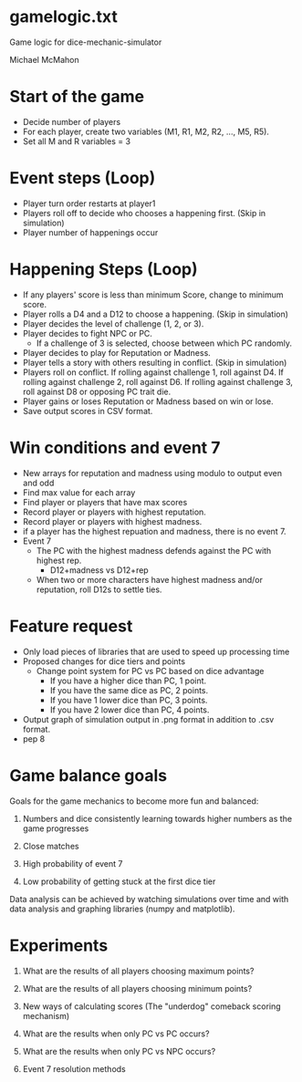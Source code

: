 # gamelogic.txt

Game logic for dice-mechanic-simulator

Michael McMahon

# Start of the game
- Decide number of players
- For each player, create two variables (M1, R1, M2, R2, ..., M5, R5).
- Set all M and R variables = 3

# Event steps (Loop)
- Player turn order restarts at player1
- Players roll off to decide who chooses a happening first. (Skip in simulation)
- Player number of happenings occur

# Happening Steps (Loop)
- If any players' score is less than minimum Score, change to minimum score.
- Player rolls a D4 and a D12 to choose a happening. (Skip in simulation)
- Player decides the level of challenge (1, 2, or 3).
- Player decides to fight NPC or PC.
  - If a challenge of 3 is selected, choose between which PC randomly.
- Player decides to play for Reputation or Madness.
- Player tells a story with others resulting in conflict. (Skip in simulation)
- Players roll on conflict.
   If rolling against challenge 1, roll against D4.
   If rolling against challenge 2, roll against D6.
   If rolling against challenge 3, roll against D8 or opposing PC trait die.
- Player gains or loses Reputation or Madness based on win or lose.
- Save output scores in CSV format.

# Win conditions and event 7
- New arrays for reputation and madness using modulo to output even and odd
- Find max value for each array
- Find player or players that have max scores
- Record player or players with highest reputation.
- Record player or players with highest madness.
- if a player has the highest repuation and madness, there is no event 7.
- Event 7
  - The PC with the highest madness defends against the PC with highest rep.
    - D12+madness vs D12+rep
  - When two or more characters have highest madness and/or reputation, roll
D12s to settle ties.


# Feature request
- Only load pieces of libraries that are used to speed up processing time
- Proposed changes for dice tiers and points
  - Change point system for PC vs PC based on dice advantage
    - If you have a higher dice than PC, 1 point.
    - If you have the same dice as PC, 2 points.
    - If you have 1 lower dice than PC, 3 points.
    - If you have 2 lower dice than PC, 4 points.
- Output graph of simulation output in .png format in addition to .csv format.
- pep 8


# Game balance goals
Goals for the game mechanics to become more fun and balanced:

1) Numbers and dice consistently learning towards higher numbers as the game progresses

2) Close matches

3) High probability of event 7

4) Low probability of getting stuck at the first dice tier

Data analysis can be achieved by watching simulations over time and with data analysis and graphing libraries (numpy and matplotlib).




# Experiments

1) What are the results of all players choosing maximum points?

2) What are the results of all players choosing minimum points?

3) New ways of calculating scores (The "underdog" comeback scoring mechanism)

4) What are the results when only PC vs PC occurs?

5) What are the results when only PC vs NPC occurs?

6) Event 7 resolution methods
